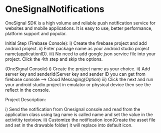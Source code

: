 # OneSignalNotifications
OneSignal SDK is a high volume and reliable push notification service for websites and mobile applications.
It is easy to use, better performance, platform support and popular.

Initial Step
(Firebase Console):
i) Create the firebase project and add android project.
ii) Enter package name as your android studio project name(applicationID).
iii) No need to add google.json service file into your project. Click the 4th step and skip the options.

(OneSignal Console)
i) Create the project name as your choice.
ii) Add server key and senderId(Server key and sender ID you can get from firebase console --> Cloud Messaging(Option)
iii) Click the next and run your android studio project in emulator or physical device then see the reflect in the console.

Project Description:

i) Send the notification from Onesignal console and read from the application class using tag name is called name and set the value in the activitity textview.
ii) Customize the notification icon(Create the asset file and set in the drawable folder) it will replace into default icon.



